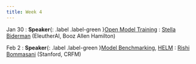 ```yaml
---
title: Week 4
---
```


Jan 30
: **Speaker**{: .label .label-green }[Open Model Training](#)
  : [Stella Biderman](https://www.stellabiderman.com/) (EleutherAI, Booz Allen Hamilton)

Feb 2
: **Speaker**{: .label .label-green }[Model Benchmarking](#), [HELM](https://crfm.stanford.edu/helm/v1.0/)
  : [Rishi Bommasani](https://rishibommasani.github.io/) (Stanford, CRFM)